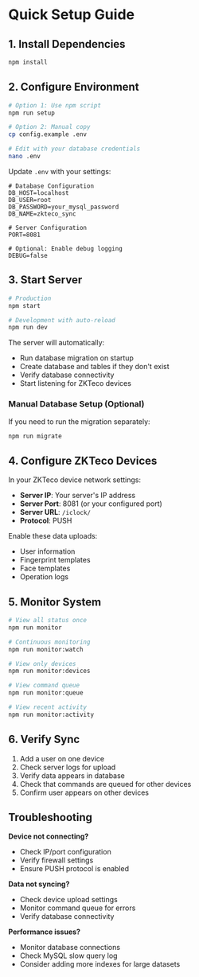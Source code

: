 # Quick Setup Guide

## 1. Install Dependencies

```bash
npm install
```

## 2. Configure Environment

```bash
# Option 1: Use npm script
npm run setup

# Option 2: Manual copy
cp config.example .env

# Edit with your database credentials
nano .env
```

Update `.env` with your settings:
```env
# Database Configuration
DB_HOST=localhost
DB_USER=root
DB_PASSWORD=your_mysql_password
DB_NAME=zkteco_sync

# Server Configuration
PORT=8081

# Optional: Enable debug logging
DEBUG=false
```

## 3. Start Server

```bash
# Production
npm start

# Development with auto-reload
npm run dev
```

The server will automatically:
- Run database migration on startup
- Create database and tables if they don't exist
- Verify database connectivity
- Start listening for ZKTeco devices

### Manual Database Setup (Optional)

If you need to run the migration separately:

```bash
npm run migrate
```

## 4. Configure ZKTeco Devices

In your ZKTeco device network settings:

- **Server IP**: Your server's IP address
- **Server Port**: 8081 (or your configured port)
- **Server URL**: `/iclock/`
- **Protocol**: PUSH

Enable these data uploads:
- User information
- Fingerprint templates
- Face templates
- Operation logs

## 5. Monitor System

```bash
# View all status once
npm run monitor

# Continuous monitoring
npm run monitor:watch

# View only devices
npm run monitor:devices

# View command queue
npm run monitor:queue

# View recent activity
npm run monitor:activity
```

## 6. Verify Sync

1. Add a user on one device
2. Check server logs for upload
3. Verify data appears in database
4. Check that commands are queued for other devices
5. Confirm user appears on other devices

## Troubleshooting

**Device not connecting?**
- Check IP/port configuration
- Verify firewall settings
- Ensure PUSH protocol is enabled

**Data not syncing?**
- Check device upload settings
- Monitor command queue for errors
- Verify database connectivity

**Performance issues?**
- Monitor database connections
- Check MySQL slow query log
- Consider adding more indexes for large datasets 